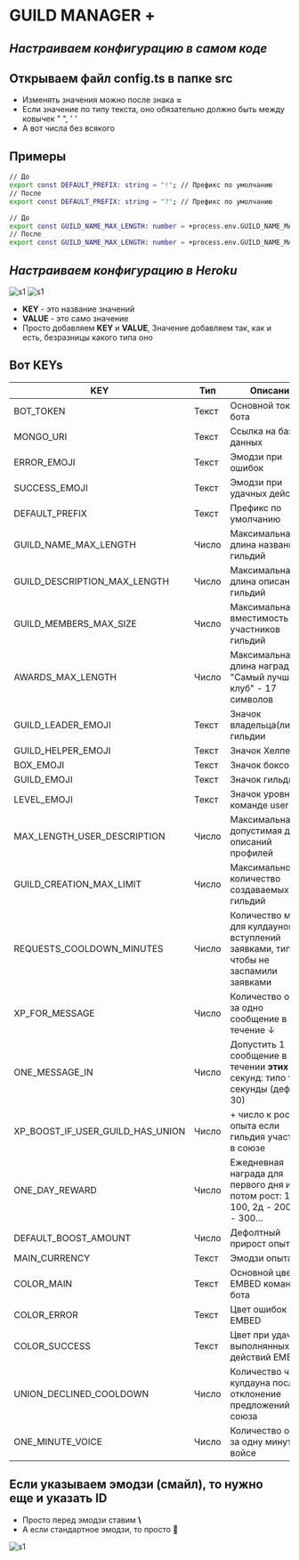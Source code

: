 # GUILD MANAGER +
## _Настраиваем конфигурацию в самом коде_
## Открываем файл **config.ts** в папке **src**
- Изменять значения можно после знака **=**
- Если значение по типу текста, оно обязательно должно быть между ковычек " ", ' '
- А вот числа без всякого

## Примеры
```sh
// До 
export const DEFAULT_PREFIX: string = "!"; // Префикс по умолчанию
// После
export const DEFAULT_PREFIX: string = "?"; // Префикс по умолчанию

// До
export const GUILD_NAME_MAX_LENGTH: number = +process.env.GUILD_NAME_MAX_LENGT || 25; // Максимальная длина названий гильдий
// После
export const GUILD_NAME_MAX_LENGTH: number = +process.env.GUILD_NAME_MAX_LENGT || 80; // Максимальная длина названий гильдий
```

## _Настраиваем конфигурацию в Heroku_
![s1](https://i.ibb.co/gZzLh7m/Screenshot-1.png)
![s1](https://i.ibb.co/3FcC8fG/Screenshot-2.png)
- **KEY** - это название значений
- **VALUE** - это само значение
- Просто добавляем **KEY** и **VALUE**, Значение добавляем так, как и есть, безразницы какого типа оно

## Вот KEYs

| KEY | Тип | Описание |
| --- | --- | -----|
| BOT_TOKEN | Текст | Основной токен бота |
| MONGO_URI | Текст | Ссылка на базу данных |
| ERROR_EMOJI | Текст | Эмодзи при ошибок |
| SUCCESS_EMOJI | Текст | Эмодзи при удачных действий |
| DEFAULT_PREFIX | Текст | Префикс по умолчанию |
| GUILD_NAME_MAX_LENGTH | Число | Максимальная длина названий гильдий |
| GUILD_DESCRIPTION_MAX_LENGTH | Число | Максимальная длина описаний гильдий |
| GUILD_MEMBERS_MAX_SIZE | Число | Максимальная вместимость участников гильдий |
| AWARDS_MAX_LENGTH | Число | Максимальная длина наград, типа "Самый лучший клуб" - 17 символов |
| GUILD_LEADER_EMOJI | Текст | Значок владельца(лидера) гильдии |
| GUILD_HELPER_EMOJI | Текст | Значок Хелпера |
| BOX_EMOJI | Текст | Значок боксов |
| GUILD_EMOJI | Текст | Значок гильдии |
| LEVEL_EMOJI | Текст | Значок уровня в команде user |
| MAX_LENGTH_USER_DESCRIPTION | Число | Максимальная допустимая длина описаний профилей |
| GUILD_CREATION_MAX_LIMIT | Число | Максимальное количество создаваемых гильдий |
| REQUESTS_COOLDOWN_MINUTES | Число | Количество минут для кулдаунов при вступлений заявками, типа чтобы не заспамили заявками |
| XP_FOR_MESSAGE | Число | Количество опыта за одно сообщение в течение ↓ |
| ONE_MESSAGE_IN | Число | Допустить 1 сообщениe в течении **этих** секунд: типо тут секунды (дефолт 30) |
| XP_BOOST_IF_USER_GUILD_HAS_UNION | Число | + число к росту опыта если гильдия участника в союзе |
| ONE_DAY_REWARD | Число | Ежедневная награда для первого дня и потом рост: 1д - 100, 2д - 200, 3д - 300... |
| DEFAULT_BOOST_AMOUNT | Число | Дефолтный прирост опыта |
| MAIN_CURRENCY | Текст | Эмодзи опыта |
| COLOR_MAIN | Текст | Основной цвет EMBED команд бота |
| COLOR_ERROR | Текст | Цвет ошибок EMBED |
| COLOR_SUCCESS | Текст | Цвет при удачных выполнянных действий EMBED |
| UNION_DECLINED_COOLDOWN | Число | Количество часов кулдауна после отклонение предложений союза |
| ONE_MINUTE_VOICE | Число | Количество опыта за одну минуту в войсе |

## Если указываем эмодзи (смайл), то нужно еще и указать ID
- Просто перед эмодзи ставим **\\**
- А если стандартное эмодзи, то просто :pig:

![s1](https://i.ibb.co/xjtgtyT/unknown2.png)






